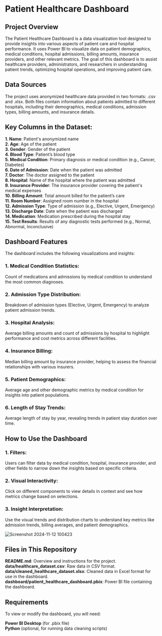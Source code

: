 # Patient Healthcare Dashboard
## Project Overview
The Patient Healthcare Dashboard is a data visualization tool designed to provide insights into various aspects of patient care and hospital performance. It uses Power BI to visualize data on patient demographics, medical conditions, hospital admissions, billing amounts, insurance providers, and other relevant metrics. The goal of this dashboard is to assist healthcare providers, administrators, and researchers in understanding patient trends, optimizing hospital operations, and improving patient care.

## Data Sources
The project uses anonymized healthcare data provided in two formats: .csv and .xlsx. Both files contain information about patients admitted to different hospitals, including their demographics, medical conditions, admission types, billing amounts, and insurance details.

## Key Columns in the Dataset:
**1. Name**: Patient's anonymized name <br />
**2. Age**: Age of the patient <br />
**3. Gender**: Gender of the patient <br />
**4. Blood Type**: Patient’s blood type <br />
**5. Medical Condition**: Primary diagnosis or medical condition (e.g., Cancer, Diabetes) <br />
**6. Date of Admission**: Date when the patient was admitted <br />
**7. Doctor**: The doctor assigned to the patient <br />
**8. Hospital**: Name of the hospital where the patient was admitted <br />
**9. Insurance Provider**: The insurance provider covering the patient's medical expenses <br />
**10. Billing Amount**: Total amount billed for the patient’s care <br />
**11. Room Number**: Assigned room number in the hospital <br />
**12. Admission Type**: Type of admission (e.g., Elective, Urgent, Emergency) <br />
**13. Discharge Date**: Date when the patient was discharged <br />
**14. Medication**: Medication prescribed during the hospital stay <br />
**15. Test Results**: Results of any diagnostic tests performed (e.g., Normal, Abnormal, Inconclusive) <br />
## Dashboard Features
The dashboard includes the following visualizations and insights:

### 1. Medical Condition Statistics:

Count of medications and admissions by medical condition to understand the most common diagnoses.
### 2. Admission Type Distribution:

Breakdown of admission types (Elective, Urgent, Emergency) to analyze patient admission trends.
### 3. Hospital Analysis:

Average billing amounts and count of admissions by hospital to highlight performance and cost metrics across different facilities.
### 4. Insurance Billing:

Median billing amount by insurance provider, helping to assess the financial relationships with various insurers.
### 5. Patient Demographics:

Average age and other demographic metrics by medical condition for insights into patient populations.
### 6. Length of Stay Trends:

Average length of stay by year, revealing trends in patient stay duration over time.
## How to Use the Dashboard
### 1. Filters:

Users can filter data by medical condition, hospital, insurance provider, and other fields to narrow down the insights based on specific criteria.
### 2. Visual Interactivity:

Click on different components to view details in context and see how metrics change based on selections.
### 3. Insight Interpretation:

Use the visual trends and distribution charts to understand key metrics like admission trends, billing averages, and patient demographics.

![Screenshot 2024-11-12 100423](https://github.com/user-attachments/assets/b0a996de-a6d2-41d9-81d4-559612b513b2)

## Files in This Repository
**README.md**: Overview and instructions for the project. <br />
**data/healthcare_dataset.csv**: Raw data in CSV format. <br />
**data/cleaned_healthcare_dataset.xlsx**: Cleaned data in Excel format for use in the dashboard. <br />
**dashboard/patient_healthcare_dashboard.pbix**: Power BI file containing the dashboard. <br />

## Requirements
To view or modify the dashboard, you will need:

**Power BI Desktop** (for .pbix file) <br />
**Python** (optional, for running data cleaning scripts) <br />


